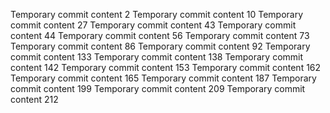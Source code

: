 Temporary commit content 2
Temporary commit content 10
Temporary commit content 27
Temporary commit content 43
Temporary commit content 44
Temporary commit content 56
Temporary commit content 73
Temporary commit content 86
Temporary commit content 92
Temporary commit content 133
Temporary commit content 138
Temporary commit content 142
Temporary commit content 153
Temporary commit content 162
Temporary commit content 165
Temporary commit content 187
Temporary commit content 199
Temporary commit content 209
Temporary commit content 212
